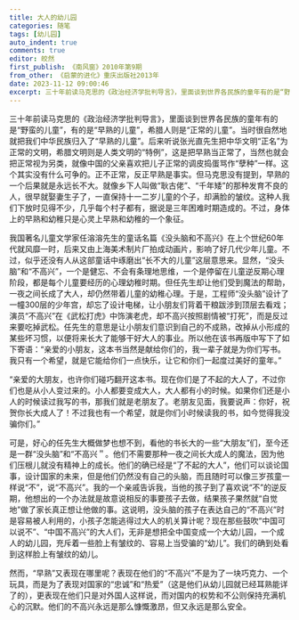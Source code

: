 ```yaml
---
title: 大人的幼儿园
categories: 随笔
tags: [幼儿园]
auto_indent: true
comments: true
editor: 皎然
first_publish: 《南风窗》2010年第9期
from_other: 《启蒙的进化》重庆出版社2013年
date: 2023-11-12 09:00:46
excerpt: 三十年前读马克思的《政治经济学批判导言》，里面谈到世界各民族的童年有的是“野蛮的儿童”，有的是“早熟的儿童”，希腊人则是“正常的儿童”。当时很自然地就把我们中华民族归入了“早熟的儿童”。后来听说张光直先生把中华文明“正名”为正常的文明，希腊文明则是人类文明的“特例”，这是把早熟当正常了，当然也就会把正常视为另类，就像中国的父亲喜欢把儿子正常的调皮捣蛋骂作“孽种”一样。这个其实没有什么可争的。正不正常，反正早熟是事实。但马克思没有提到，早熟的一个后果就是永远长不大。就像乡下人叫做“耿古佬”、“千年矮”的那种发育不良的人，很早就娶妻生子了，一直保持十一二岁儿童的个子，却满脸的皱纹。这种人我们下放时见得不少，几乎每个村子都有，据说是三年困难时期造成的。不过，身体上的早熟和幼稚只是心灵上早熟和幼稚的一个象征。
---
```

三十年前读马克思的《政治经济学批判导言》，里面谈到世界各民族的童年有的是“野蛮的儿童”，有的是“早熟的儿童”，希腊人则是“正常的儿童”。当时很自然地就把我们中华民族归入了“早熟的儿童”。后来听说张光直先生把中华文明“正名”为正常的文明，希腊文明则是人类文明的“特例”，这是把早熟当正常了，当然也就会把正常视为另类，就像中国的父亲喜欢把儿子正常的调皮捣蛋骂作“孽种”一样。这个其实没有什么可争的。正不正常，反正早熟是事实。但马克思没有提到，早熟的一个后果就是永远长不大。就像乡下人叫做“耿古佬”、“千年矮”的那种发育不良的人，很早就娶妻生子了，一直保持十一二岁儿童的个子，却满脸的皱纹。这种人我们下放时见得不少，几乎每个村子都有，据说是三年困难时期造成的。不过，身体上的早熟和幼稚只是心灵上早熟和幼稚的一个象征。

我国著名儿童文学家任溶溶先生的童话名篇《没头脑和不高兴》在上个世纪60年代就风靡一时，后来又由上海美术制片厂拍成动画片，影响了好几代少年儿童。不过，似乎还没有人从这部童话中琢磨出“长不大的儿童”这层意思来。显然，“没头脑”和“不高兴”，一个是健忘、不会有条理地思维，一个是停留在儿童逆反期心理阶段，都是每个儿童要经历的心理幼稚时期。但任先生却让他们受到魔法的帮助，一夜之间长成了大人，却仍然带着儿童的幼稚心理。于是，工程师“没头脑”设计了一幢300层的少年宫，却忘了设计电梯，让小朋友们背着干粮跋涉到顶层去看戏；演员“不高兴”在《武松打虎》中饰演老虎，却不高兴按照剧情被“打死”，而是反过来要吃掉武松。任先生的意思是让小朋友们意识到自己的不成熟，改掉从小形成的某些坏习惯，以便将来长大了能够干好大人的事业。所以他在该书再版中写下了如下寄语：“亲爱的小朋友，这本书当然是献给你们的，我一辈子就是为你们写书。我只有一个希望，就是它能给你们一点快乐，让它和你们一起度过美好的童年。”

“亲爱的大朋友，也许你们碰巧翻开这本书。现在你们是了不起的大人了，不过你们也是从小人变过来的。小人都要变成大人，大人都有小的时候。如果你们还是小人的时候读过我写的书，那我们就是老朋友了。老朋友见面，我要说声：你好，祝贺你长大成人了！不过我也有一个希望，就是你们小时候读我的书，如今觉得我没骗你们。”

可是，好心的任先生大概做梦也想不到，看他的书长大的一些“大朋友”们，至今还是一群“没头脑”和“不高兴＂。他们不需要那种一夜之间长大成人的魔法，因为他们压根儿就没有精神上的成长。他们的确已经是“了不起的大人”，他们可以谈论国事，设计国家的未来，但是他们仍然没有自己的头脑，而且随时可以像三岁孩童一样说“不”，说“不高兴”。我的一个亲戚告诉我，当他的孩子到了喜欢说“不”的逆反期，他想出的一个办法就是故意说相反的事要孩子去做，结果孩子果然就“自觉地”做了家长真正想让他做的事。这说明，没头脑的孩子在表达自己的“不高兴”时是容易被人利用的，小孩子怎能逃得过大人的机关算计呢？现在那些鼓吹“中国可以说不”、“中国不高兴”的大人们，无非是想把全中国变成一个大幼儿园，一个成人的幼儿园，充斥着一些脸上有皱纹的、容易上当受骗的“幼儿”。我们的确到处看到这样脸上有皱纹的幼儿。

然而，“早熟”又表现在哪里呢？表现在他们的“不高兴”不是为了一块巧克力、一个玩具，而是为了表现对国家的“忠诚”和“热爱”（这是他们从幼儿园就已经耳熟能详了的），更表现在他们只是对外国人这样说，而对国内的权势和不公则保持充满机心的沉默。他们的不高兴永远是那么慷慨激昂，但又永远是那么安全。